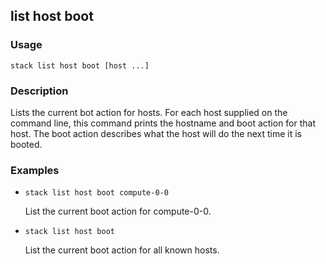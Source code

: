 ## list host boot

### Usage

`stack list host boot [host ...]`

### Description

Lists the current bot action for hosts. For each host supplied on the
	command line, this command prints the hostname and boot action for
	that host. The boot action describes what the host will do the next
	time it is booted.

### Examples

* `stack list host boot compute-0-0`

   List the current boot action for compute-0-0.

* `stack list host boot`

   List the current boot action for all known hosts.



